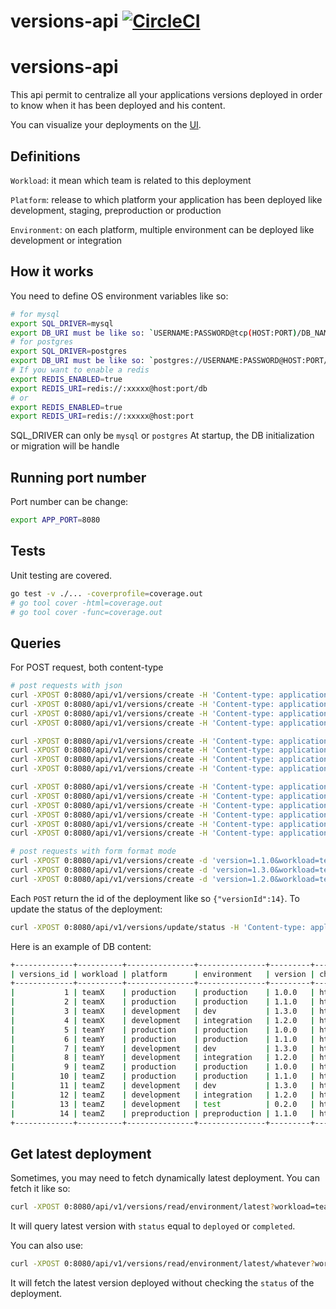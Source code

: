 # versions-api [![CircleCI](https://circleci.com/gh/Lord-Y/versions-api/tree/main.svg?style=svg)](https://circleci.com/gh/Lord-Y/versions-api?branch=main)

# versions-api

This api permit to centralize all your applications versions deployed in order to know when it has been deployed and his content.

You can visualize your deployments on the [UI](https://github.com/Lord-Y/versions).

## Definitions

`Workload`: it mean which team is related to this deployment

`Platform`: release to which platform your application has been deployed like development, staging, preproduction or production

`Environment`: on each platform, multiple environment can be deployed like development or integration

## How it works

You need to define OS environment variables like so:

```bash
# for mysql
export SQL_DRIVER=mysql
export DB_URI must be like so: `USERNAME:PASSWORD@tcp(HOST:PORT)/DB_NAME?charset=utf8&autocommit=true&multiStatements=true&maxAllowedPacket=0&interpolateParams=true&parseTime=true`
# for postgres
export SQL_DRIVER=postgres
export DB_URI must be like so: `postgres://USERNAME:PASSWORD@HOST:PORT/DB_NAME?sslmode=disable`
# If you want to enable a redis
export REDIS_ENABLED=true
export REDIS_URI=redis://:xxxxx@host:port/db
# or 
export REDIS_ENABLED=true
export REDIS_URI=redis://:xxxxx@host:port
```

SQL_DRIVER can only be `mysql` or `postgres`
At startup, the DB initialization or migration will be handle

## Running port number

Port number can be change:

```bash
export APP_PORT=8080
```

## Tests

Unit testing are covered.

```bash
go test -v ./... -coverprofile=coverage.out
# go tool cover -html=coverage.out
# go tool cover -func=coverage.out
```

## Queries

For POST request, both content-type 

```bash
# post requests with json
curl -XPOST 0:8080/api/v1/versions/create -H 'Content-type: application/json' -d '{"version": "1.0.0","workload": "teamX", "environment":"production", "platform": "production", "changelogURL": "https://jsonplaceholder.typicode.com/", "raw": "{\"a\":\"b\"}", "status": "ongoing"}'
curl -XPOST 0:8080/api/v1/versions/create -H 'Content-type: application/json' -d '{"version": "1.1.0","workload": "teamX", "environment":"production", "platform": "production", "changelogURL": "https://jsonplaceholder.typicode.com/", "raw": "{\"a\":\"b\"}", "status": "deployed"}'
curl -XPOST 0:8080/api/v1/versions/create -H 'Content-type: application/json' -d '{"version": "1.3.0","workload": "teamX", "environment":"dev", "platform": "development", "changelogURL": "https://jsonplaceholder.typicode.com/", "raw": "{\"a\":\"b\"}", "status": "failed"}'
curl -XPOST 0:8080/api/v1/versions/create -H 'Content-type: application/json' -d '{"version": "1.2.0","workload": "teamX", "environment":"integration", "platform": "development", "changelogURL": "https://jsonplaceholder.typicode.com/", "raw": "{\"a\":\"b\"}", "status": "ongoing"}'

curl -XPOST 0:8080/api/v1/versions/create -H 'Content-type: application/json' -d '{"version": "1.0.0","workload": "teamY", "environment":"production", "platform": "production", "changelogURL": "https://jsonplaceholder.typicode.com/", "raw": "{\"a\":\"b\"}", "status": "deployed"}'
curl -XPOST 0:8080/api/v1/versions/create -H 'Content-type: application/json' -d '{"version": "1.1.0","workload": "teamY", "environment":"production", "platform": "production", "changelogURL": "https://jsonplaceholder.typicode.com/", "raw": "{\"a\":\"b\"}", "status": "deployed"}'
curl -XPOST 0:8080/api/v1/versions/create -H 'Content-type: application/json' -d '{"version": "1.3.0","workload": "teamY", "environment":"dev", "platform": "development", "changelogURL": "https://jsonplaceholder.typicode.com/", "raw": "{\"a\":\"b\"}", "status": "ongoing"}'
curl -XPOST 0:8080/api/v1/versions/create -H 'Content-type: application/json' -d '{"version": "1.2.0","workload": "teamY", "environment":"integration", "platform": "development", "changelogURL": "https://jsonplaceholder.typicode.com/", "raw": "{\"a\":\"b\"}", "status": "deployed"}'

curl -XPOST 0:8080/api/v1/versions/create -H 'Content-type: application/json' -d '{"version": "1.0.0","workload": "teamZ", "environment":"production", "platform": "production", "changelogURL": "https://jsonplaceholder.typicode.com/", "raw": "{\"a\":\"b\"}", "status": "deployed"}'
curl -XPOST 0:8080/api/v1/versions/create -H 'Content-type: application/json' -d '{"version": "1.1.0","workload": "teamZ", "environment":"production", "platform": "production", "changelogURL": "https://jsonplaceholder.typicode.com/", "raw": "{\"a\":\"b\"}", "status": "ongoing"}'
curl -XPOST 0:8080/api/v1/versions/create -H 'Content-type: application/json' -d '{"version": "1.3.0","workload": "teamZ", "environment":"dev", "platform": "development", "changelogURL": "https://jsonplaceholder.typicode.com/", "raw": "{\"a\":\"b\"}", "status": "deployed"}'
curl -XPOST 0:8080/api/v1/versions/create -H 'Content-type: application/json' -d '{"version": "1.2.0","workload": "teamZ", "environment":"integration", "platform": "development", "changelogURL": "https://jsonplaceholder.typicode.com/", "raw": "{\"a\":\"b\"}", "status": "deployed"}'
curl -XPOST 0:8080/api/v1/versions/create -H 'Content-type: application/json' -d '{"version": "0.2.0","workload": "teamZ", "environment":"test", "platform": "development", "changelogURL": "https://jsonplaceholder.typicode.com/", "raw": "{\"a\":\"b\"}", "status": "deployed"}'
curl -XPOST 0:8080/api/v1/versions/create -H 'Content-type: application/json' -d '{"version": "1.1.0","workload": "teamZ", "environment":"preproduction", "platform": "preproduction", "changelogURL": "https://jsonplaceholder.typicode.com/", "raw": "{\"a\":\"b\"}", "status": "deployed"}'

# post requests with form format mode
curl -XPOST 0:8080/api/v1/versions/create -d 'version=1.1.0&workload=teamX&environment=production&platform=production&changelogURL=https://jsonplaceholder.typicode.com/&raw=rawContent&status=ongoing'
curl -XPOST 0:8080/api/v1/versions/create -d 'version=1.3.0&workload=teamX&environment=production&platform=production&changelogURL=https://jsonplaceholder.typicode.com/&raw=rawContent&status=deployed'
curl -XPOST 0:8080/api/v1/versions/create -d 'version=1.2.0&workload=teamX&environment=production&platform=production&changelogURL=https://jsonplaceholder.typicode.com/&raw=rawContent&status=failed'
```

Each `POST` return the id of the deployment like so `{"versionId":14}`.
To update the status of the deployment:
```bash
curl -XPOST 0:8080/api/v1/versions/update/status -H 'Content-type: application/json' -d '{"versionId": "14","status": "deployed"}'
```

Here is an example of DB content:
```bash
+-------------+----------+---------------+---------------+---------+---------------------------------------+---------------+----------+---------------------+
| versions_id | workload | platform      | environment   | version | changelog_url                         | raw           | status   | date                |
+-------------+----------+---------------+---------------+---------+---------------------------------------+---------------+----------+---------------------+
|           1 | teamX    | production    | production    | 1.0.0   | https://jsonplaceholder.typicode.com/ | {\"a\":\"b\"} | ongoing  | 2020-12-02 19:58:10 |
|           2 | teamX    | production    | production    | 1.1.0   | https://jsonplaceholder.typicode.com/ | {\"a\":\"b\"} | deployed | 2020-12-02 19:58:10 |
|           3 | teamX    | development   | dev           | 1.3.0   | https://jsonplaceholder.typicode.com/ | {\"a\":\"b\"} | failed   | 2020-12-02 19:58:10 |
|           4 | teamX    | development   | integration   | 1.2.0   | https://jsonplaceholder.typicode.com/ | {\"a\":\"b\"} | ongoing  | 2020-12-02 19:58:10 |
|           5 | teamY    | production    | production    | 1.0.0   | https://jsonplaceholder.typicode.com/ | {\"a\":\"b\"} | deployed | 2020-12-02 19:58:10 |
|           6 | teamY    | production    | production    | 1.1.0   | https://jsonplaceholder.typicode.com/ | {\"a\":\"b\"} | deployed | 2020-12-02 19:58:10 |
|           7 | teamY    | development   | dev           | 1.3.0   | https://jsonplaceholder.typicode.com/ | {\"a\":\"b\"} | ongoing  | 2020-12-02 19:58:10 |
|           8 | teamY    | development   | integration   | 1.2.0   | https://jsonplaceholder.typicode.com/ | {\"a\":\"b\"} | deployed | 2020-12-02 19:58:10 |
|           9 | teamZ    | production    | production    | 1.0.0   | https://jsonplaceholder.typicode.com/ | {\"a\":\"b\"} | deployed | 2020-12-02 19:58:10 |
|          10 | teamZ    | production    | production    | 1.1.0   | https://jsonplaceholder.typicode.com/ | {\"a\":\"b\"} | ongoing  | 2020-12-02 19:58:10 |
|          11 | teamZ    | development   | dev           | 1.3.0   | https://jsonplaceholder.typicode.com/ | {\"a\":\"b\"} | deployed | 2020-12-02 19:58:10 |
|          12 | teamZ    | development   | integration   | 1.2.0   | https://jsonplaceholder.typicode.com/ | {\"a\":\"b\"} | deployed | 2020-12-02 19:58:10 |
|          13 | teamZ    | development   | test          | 0.2.0   | https://jsonplaceholder.typicode.com/ | {\"a\":\"b\"} | deployed | 2020-12-02 19:58:10 |
|          14 | teamZ    | preproduction | preproduction | 1.1.0   | https://jsonplaceholder.typicode.com/ | {\"a\":\"b\"} | deployed | 2020-12-02 19:58:11 |
+-------------+----------+---------------+---------------+---------+---------------------------------------+---------------+----------+---------------------+
```

## Get latest deployment

Sometimes, you may need to fetch dynamically latest deployment.
You can fetch it like so:
```bash
curl -XPOST 0:8080/api/v1/versions/read/environment/latest?workload=teamX&environment=production&platform=production'
```
It will query latest version with `status` equal to `deployed` or `completed`.

You can also use:
```bash
curl -XPOST 0:8080/api/v1/versions/read/environment/latest/whatever?workload=teamX&environment=production&platform=production'
```
It will fetch the latest version deployed without checking the `status` of the deployment.
